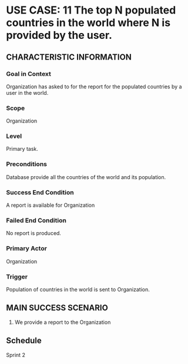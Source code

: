 # USE CASE: 11 The top N populated countries in the world where N is provided by the user.

## CHARACTERISTIC INFORMATION

### Goal in Context
Organization has asked to for the report for the populated countries by a user in the world.

### Scope

Organization

### Level

Primary task.

### Preconditions

Database provide all the countries of the world and its population.

### Success End Condition

A report is available for Organization

### Failed End Condition

No report is produced.

### Primary Actor

Organization

### Trigger

Population of countries in the world is sent to Organization.

## MAIN SUCCESS SCENARIO

1. We provide a report to the Organization

## Schedule
Sprint 2